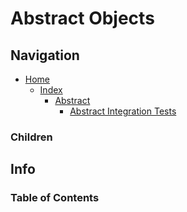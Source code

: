 # Abstract Objects

## Navigation

* [Home](/README.md)
  * [Index](/docs/Index.md)
    * [Abstract](/src/Abstract/README.md)
      * [Abstract Integration Tests](/src/AbstractIntegrationTests/README.md)

### Children

## Info

### Table of Contents
